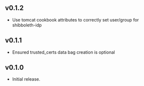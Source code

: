 ## v0.1.2

* Use tomcat cookbook attributes to correctly set user/group for shibboleth-idp

## v0.1.1

* Ensured trusted_certs data bag creation is optional

## v0.1.0

* Initial release.
